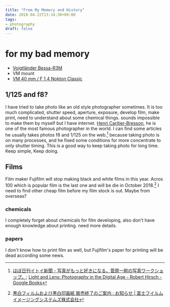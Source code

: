 ```yaml
---
title: "From My Memory and History"
date: 2018-04-22T23:34:30+09:00
tags:
- photography
draft: false
---
```

# for my bad memory

- [Voigtländer Bessa-R3M](https://en.wikipedia.org/wiki/35mm_Bessa#Bessa_R2M_and_R3M_(manual_rangefinder))
- VM mount
- [VM 40 mm / F 1,4 Nokton Classic](https://voigtlaender.com/40-mm--f-1%2c4-nokton-classic.html)

## 1/125 and f8?

I have tried to take photo like an old style photographer sometimes. It is too much complicated, shutter speed, aperture, exposure, develop film, make print, need to understand about some chemical things. sounds impossible to make them by myself but I have internet.
[Henri Caritier-Bresson](http://www.henricartierbresson.org/en/), he is one of the most famous photographer in the world. I can find some articles he usually takes photos f8 and 1/125 on the web.[^1] because taking photo is on many processes, and he fixed some conditions for more concentrate to only shutter timing. This is a good way to keep taking photo for long time. Keep simple, Keep doing.
[^1]: [ほぼ日刊イトイ新聞 - 写真がもっと好きになる。菅原一剛の写真ワークショップ。](http://www.1101.com/photograph/2006-07-28.html); [Light and Lens: Photography in the Digital Age - Robert Hirsch - Google Books](https://books.google.co.jp/books?id=g8r7AwAAQBAJ&pg=PA206&lpg=PA206&dq=henri+cartier+bresson+1/125&source=bl&ots=nSmK9CqpO1&sig=EtmzLyyd1SCWgoJi2rH1p5xarJc&hl=en&sa=X&ved=0ahUKEwj9qMSi983aAhXCmZQKHQpzB-g4ChDoAQhWMAY#v=onepage&q=henri%20cartier%20bresson%201%2F125&f=false)

## Films

Film maker Fujifilm will stop making black and white films in this year. Acros 100 which is popular film is the last one and will be die in October 2018.[^2] I need to find other cheap film before my film stock is out. Maybe from overseas?

[^2]: [黒白フィルムおよび黒白印画紙 販売終了のご案内 : お知らせ | 富士フイルムイメージングシステムズ株式会社](http://ffis.fujifilm.co.jp/information/articlein_0081.html?_ga=2.138015796.509390596.1523004608-446648343.1523004608)

### chemicals

I completely forget about chemicals for film developing, also don't have enough knowledge about printing. need more details.

### papers

I don't know how to print film as well, but Fujifilm's paper for printing will be dead according some news.
